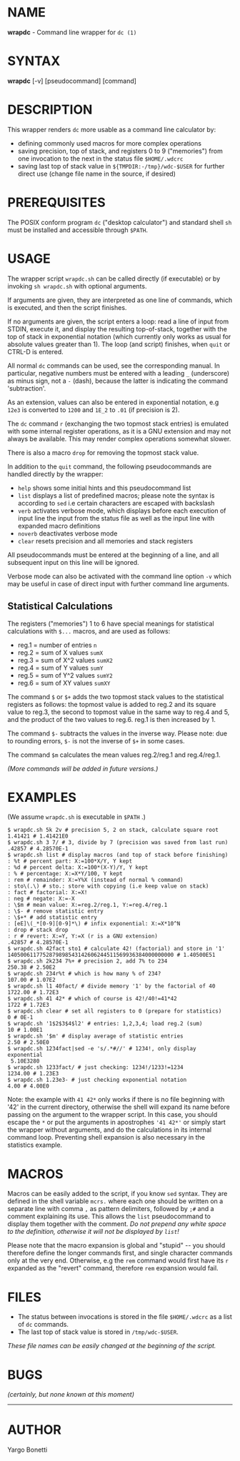 # NAME

**wrapdc** - Command line wrapper for `dc (1)`

# SYNTAX

**wrapdc** [-v] [pseudocommand] [command]

# DESCRIPTION

This wrapper renders `dc` more usable as a command line calculator by:

- defining commonly used macros for more complex operations
- saving precision, top of stack, and registers 0 to 9 ("memories")
  from one invocation to the next in the status file `$HOME/.wdcrc`
- saving last top of stack value in `${TMPDIR:-/tmp}/wdc-$USER` for further direct use
  (change file name in the source, if desired)

# PREREQUISITES

The POSIX conform program `dc` ("desktop calculator") and standard shell `sh`
must be installed and accessible through `$PATH`.

# USAGE

The wrapper script `wrapdc.sh` can be called directly (if executable) or by
invoking `sh wrapdc.sh` with optional arguments.

If arguments are given, they are interpreted as one line of commands,
which is executed, and then the script finishes.

If no arguments are given, the script enters a loop: read a line
of input from STDIN, execute it, and display the resulting top-of-stack,
together with the top of stack in exponential notation
(which currently only works as usual for absolute values greater than 1).
The loop (and script) finishes, when `quit` or CTRL-D is entered.

All normal `dc` commands can be used, see the corresponding manual.
In particular, negative numbers must be entered with a leading `_`
(underscore) as minus sign, not a `-` (dash), because the latter is
indicating the command 'subtraction'.

As an extension, values can also be entered in exponential notation,
e.g `12e3` is converted to `1200` and `1E_2` to `.01` (if precision is 2).

The `dc` command `r` (exchanging the two topmost stack entries) is emulated
with some internal register operations, as it is a GNU extension and may not
always be available. This may render complex operations somewhat slower.

There is also a macro `drop` for removing the topmost stack value.

In addition to the `quit` command, the following pseudocommands are handled
directly by the wrapper:

- `help` shows some initial hints and this pseudocommand list
- `list` displays a list of predefined macros; please note the syntax is
  according to `sed` i.e certain characters are escaped with backslash
- `verb` activates verbose mode, which displays before each execution of
  input line the input from the status file as well as the input line with
  expanded macro definitions
- `noverb` deactivates verbose mode
- `clear` resets precision and all memories and stack registers

All pseudocommands must be entered at the beginning of a line, and all
subsequent input on this line will be ignored.

Verbose mode can also be activated with the command line option `-v` which
may be useful in case of direct input with further command line arguments.

## Statistical Calculations

The registers ("memories") 1 to 6 have special meanings for statistical
calculations with `$...` macros, and are used as follows:

- reg.1 = number of entries `n`
- reg.2 = sum of X values `sumX`
- reg.3 = sum of X^2 values `sumX2`
- reg.4 = sum of Y values `sumY`
- reg.5 = sum of Y^2 values `sumY2`
- reg.6 = sum of XY values `sumXY`

The command `$` or `$+` adds the two topmost stack values to the statistical
registers as follows: the topmost value is added to reg.2 and its square
value to reg.3, the second to topmost value in the same way to reg.4 and 5,
and the product of the two values to reg.6. reg.1 is then increased by 1.

The command `$-` subtracts the values in the inverse way. Please note: due to
rounding errors, `$-` is not the inverse of `$+` in some cases.

The command `$m` calculates the mean values reg.2/reg.1 and reg.4/reg.1.

_(More commands will be added in future versions.)_

# EXAMPLES

(We assume `wrapdc.sh` is executable in `$PATH` .)

	$ wrapdc.sh 5k 2v # precision 5, 2 on stack, calculate square root
	1.41421 # 1.41421E0
	$ wrapdc.sh 3 7/ # 3, divide by 7 (precision was saved from last run)
	.42857 # 4.28570E-1
	$ wrapdc.sh list # display macros (and top of stack before finishing)
	: %t # percent part: X:=100*X/Y, Y kept
	: %d # percent delta: X:=100*(X-Y)/Y, Y kept
	: % # percentage: X:=X*Y/100, Y kept
	: rem # remainder: X:=Y%X (instead of normal % command)
	: sto\(.\) # sto.: store with copying (i.e keep value on stack)
	: fact # factorial: X:=X!
	: neg # negate: X:=-X
	: \$m # mean value: X:=reg.2/reg.1, Y:=reg.4/reg.1
	: \$- # remove statistic entry
	: \$+* # add statistic entry
	: [eE]\(_*[0-9][0-9]*\) # infix exponential: X:=X*10^N
	: drop # stack drop
	: r # revert: X:=Y, Y:=X (r is a GNU extension)
	.42857 # 4.28570E-1
	$ wrapdc.sh 42fact sto1 # calculate 42! (factorial) and store in '1'
	1405006117752879898543142606244511569936384000000000 # 1.40500E51
	$ wrapdc.sh 2k234 7%+ # precision 2, add 7% to 234
	250.38 # 2.50E2
	$ wrapdc.sh 234r%t # which is how many % of 234?
	107.00 # 1.07E2
	$ wrapdc.sh l1 40fact/ # divide memory '1' by the factorial of 40
	1722.00 # 1.72E3
	$ wrapdc.sh 41 42* # which of course is 42!/40!=41*42
	1722 # 1.72E3
	$ wrapdc.sh clear # set all registers to 0 (prepare for statistics)
	0 # 0E-1
	$ wrapdc.sh '1$2$3$4$l2' # entries: 1,2,3,4; load reg.2 (sum)
	10 # 1.00E1
	$ wrapdc.sh '$m' # display average of statistic entries
	2.50 # 2.50E0
	$ wrapdc.sh 1234fact|sed -e 's/.*#//' # 1234!, only display exponential
	 5.10E3280
	$ wrapdc.sh 1233fact/ # just checking: 1234!/1233!=1234
	1234.00 # 1.23E3
	$ wrapdc.sh 1.23e3- # just checking exponential notation
	4.00 # 4.00E0

Note: the example with `41 42*` only works if there is no file
beginning with '42' in the current directory, otherwise the shell
will expand its name before passing on the argument to the wrapper
script. In this case, you should escape the `*` or put the arguments
in apostrophes `'41 42*'` or simply start the wrapper without
arguments, and do the calculations in its internal command loop.
Preventing shell expansion is also necessary in the statistics example.

# MACROS

Macros can be easily added to the script, if you know `sed` syntax.
They are defined in the shell variable `mcrs.` where each one should be
written on a separate line with comma `,` as pattern delimiters, followed
by `;#` and a comment explaining its use.
This allows the `list` pseudocommand to display them together with the
comment. _Do not prepend any white space to the definition, otherwise
it will not be displayed by `list`!_

Please note that the macro expansion is global and "stupid" -- you should
therefore define the longer commands first, and single character commands
only at the very end. Otherwise, e.g the `rem` command would first have its
`r` expanded as the "revert" command, therefore `rem` expansion would fail.

# FILES

- The status between invocations is stored in the file `$HOME/.wdcrc` as a list of `dc` commands.
- The last top of stack value is stored in `/tmp/wdc-$USER`.

_These file names can be easily changed at the beginning of the script._

# BUGS

_(certainly, but none known at this moment)_

---

# AUTHOR

Yargo Bonetti
